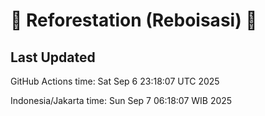 
# 🌳 Reforestation (Reboisasi) 🌲

## Last Updated

GitHub Actions time: Sat Sep  6 23:18:07 UTC 2025

Indonesia/Jakarta time: Sun Sep  7 06:18:07 WIB 2025

